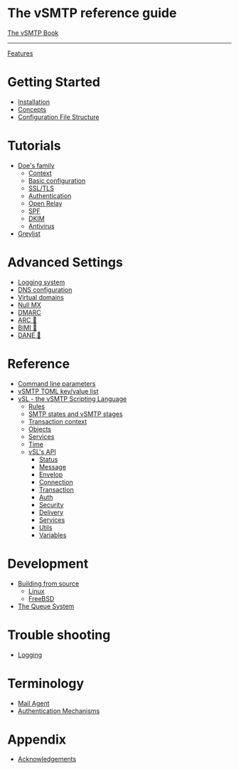 The vSMTP reference guide
==========================

[The vSMTP Book](index.md)

----------------------

[Features](features.md)

# Getting Started

- [Installation](get-started/installation.md)
- [Concepts](get-started/concepts.md)
- [Configuration File Structure](get-started/config-file-struct.md)

# Tutorials

- [Doe's family](tuto/0/doe.md)
  - [Context](tuto/0/context.md)
  - [Basic configuration](tuto/0/basic.md)
  - [SSL/TLS](tuto/0/ssl-tls.md)
  - [Authentication](tuto/0/auth-sasl.md)
  - [Open Relay](tuto/0/open-relay.md)
  - [SPF](tuto/0/spf.md)
  - [DKIM](tuto/0/dkim.md)
  - [Antivirus](tuto/0/antivirus.md)
- [Greylist](tuto/1/greylist.md)

# Advanced Settings

- [Logging system](advanced/logging.md)
- [DNS configuration](advanced/dns.md)
- [Virtual domains](advanced/virtual-domain.md)
- [Null MX](advanced/nullmx.md)
- [DMARC](advanced/dmarc.md)
- [ARC 🚧]()
- [BIMI 🚧]()
- [DANE 🚧]()

# Reference

- [Command line parameters](reference/command.md)
- [vSMTP TOML key/value list](reference/config-file.md)
- [vSL - the vSMTP Scripting Language](reference/vSL/vsl.md)
  - [Rules](reference/vSL/rules.md)
  - [SMTP states and vSMTP stages](reference/vSL/stages.md)
  - [Transaction context](reference/vSL/transaction.md)
  - [Objects](reference/vSL/objects.md)
  - [Services](reference/vSL/services.md)
  - [Time](reference/vSL/time.md)
  - [vSL's API](reference/vSL/api.md)
    - [Status](reference/vSL/api/Status.md)
    - [Message](reference/vSL/api/Message.md)
    - [Envelop](reference/vSL/api/Envelop.md)
    - [Connection](reference/vSL/api/Connection.md)
    - [Transaction](reference/vSL/api/Transaction.md)
    - [Auth](reference/vSL/api/Auth.md)
    - [Security](reference/vSL/api/Security.md)
    - [Delivery](reference/vSL/api/Delivery.md)
    - [Services](reference/vSL/api/Services.md)
    - [Utils](reference/vSL/api/Utils.md)
    - [Variables](reference/vSL/api/Variables.md)

# Development

- [Building from source](dev/build/source.md)
  - [Linux](dev/build/source/linux.md)
  - [FreeBSD](dev/build/source/freebsd.md)
- [The Queue System](dev/queues.md)

# Trouble shooting

- [Logging](troubles/nolog.md)

# Terminology

- [Mail Agent](term/agent.md)
- [Authentication Mechanisms](term/authentication.md)

# Appendix

- [Acknowledgements](appendix/acknowledgements.md)
